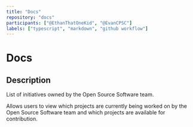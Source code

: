 ```yaml
---
title: "Docs"
repository: "docs"
participants: ["@EthanThatOneKid", "@EvanCPSC"]
labels: ["typescript", "markdown", "github workflow"]
---
```


# Docs

## Description

List of initiatives owned by the Open Source Software team.

Allows users to view which projects are currently being worked on by the Open
Source Software team and which projects are available for contribution.
